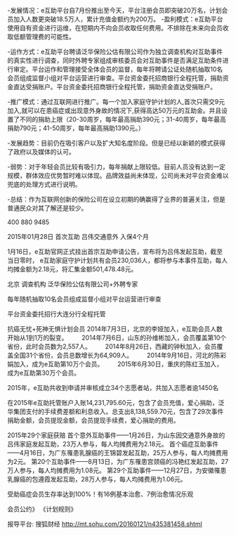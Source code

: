 
-发展情况：e互助平台自7月份推出至今天，平台注册会员即突破20万名，计划会员加入人数更突破18.5万人，累计充值金额约为200万。
-盈利模式：e互助平台使用自有资金进行运维，在短期内不向会员收取任何费用。不排除在未来向会员收取低额管理费的可能性。

-运作方式：e互助平台聘请泛华保险公估有限公司作为独立调查机构对互助事件的真实性进行调查，同时外聘专家组成审核委员会对互助事件是否满足互助条件进行审定。平台运作和管理接受全体会员的监督，每年将聘请公证处随机抽取10名会员组成监督小组对平台运营进行审查。平台资金委托招商银行全程托管，捐助资金直达受捐账户。平台资金委托招商银行全程托管，捐助资金直达受捐账户。

-推广模式：通过互联网进行推广。每一个加入家庭守护计划的人,首次只需交9元加入,就可以在患癌症或出现意外身故的情况下,获得高达50万元的互助金。并且设置了不同的捐助上限（20-30周岁，每年最高捐助390元；31-40周岁，每年最高捐助790元；41-50周岁，每年最高捐助1390元。）

-发展趋势：目前仍在吸引客户以及扩大知名度阶段。但是已经以新颖的模式获得了政府以及媒体的认可。

-弱势：对于年轻会员比较有吸引力，每年捐献上限较低。目前人员没有达到一定规模，群体效应优势暂时难以体现。品牌效益尚未体现，公司尚未对平台资金难以兜底的处理方式进行说明。

-总结：作为互联网创新的保险公司在设立初期的确赢得了业界的普遍关注，但是普通民众对其了解还是较少。




400 880 9485

2015年01月28日 首次互助 吕伟交通意外 入保4个月

1月16日，e互助官网正式挂出首宗互助申请公告，宣布将为吕伟发起互助，截至当日零时， e互助家庭守护计划共有会员230,036人，都将参与本事件互助，每人均摊金额为2.18元，将汇集金额501,478.48元。

北京
调查机构 泛华保险公估有限公司+外聘专家

每年随机抽取10名会员组成监督小组对平台运营进行审查

平台资金委托招行大连分行全程托管



抗癌无忧+死神无惧计划会员
2014年7月3日，北京的李娅加入，e互助会员人数开始从1到1万的裂变。
　　2014年7月6日，山东的孙维彬加入，会员覆盖第10个省份，此时会员数为2,557人。
　　2014年8月26日，西藏的钟秋加入，会员覆盖全国31个省份，会员总数增长为64,909人。
　　2014年9月16日，河北的陈彩娟加入，成为e互助第10万个会员。
　　2015年6月30日，重庆的陈红玉加入，成为e互助第30万个会员。

2015年，e互助共收到申请并审核成立34个志愿者站，共加入志愿者逾1450名

在2015年e互助托管账户入账14,231,795.60元，包含了会员充值，爱心捐助，泛华集团支付的手续费差额和利息收入。总支出8,138,559.70元，包含了29次事件捐助金额，会员提现金额，会员提现手续费，爱心捐助的费用。

2015年29个家庭获赔
首个意外互助事件——1月26日，为山东因交通意外身故的吕伟家庭发起互助，23万人参与，每人均摊费用为2.18元。
首个癌症互助事件——4月16日，为广东罹患乳腺癌的王锦碧发起互助，25万人参与，每人均摊费用为2元。
第20个互助事件——8月13日，为广东罹患宫颈癌的冯艳红发起互助，27万人参与，每人均摊费用为1.08元。
第29个互助事件——12月27日，为安徽罹患乳腺癌的包遵霞发起互助，28万人参与，每人均摊费用为1.06元。

受助癌症会员生存率达到100%！有16例基本治愈、7例治愈情况乐观


会员公约》
《计划规则》

报导平台:
搜狐财经 http://mt.sohu.com/20160121/n435381458.shtml
